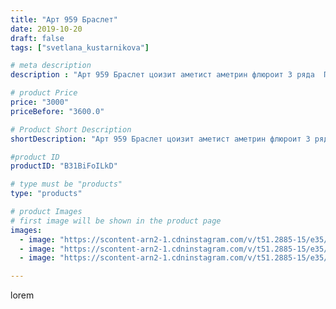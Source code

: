 ```yaml
---
title: "Арт 959 Браслет"
date: 2019-10-20
draft: false
tags: ["svetlana_kustarnikova"]

# meta description
description : "Арт 959 Браслет цоизит аметист аметрин флюроит 3 ряда  ПРОДАНО"

# product Price
price: "3000"
priceBefore: "3600.0"

# Product Short Description
shortDescription: "Арт 959 Браслет цоизит аметист аметрин флюроит 3 ряда  ПРОДАНО"

#product ID
productID: "B31BiFoILkD"

# type must be "products"
type: "products"

# product Images
# first image will be shown in the product page
images:
  - image: "https://scontent-arn2-1.cdninstagram.com/v/t51.2885-15/e35/75225537_145971723341295_5009920147225412630_n.jpg?se=7&tp=1&_nc_ht=scontent-arn2-1.cdninstagram.com&_nc_cat=103&_nc_ohc=AZeWhFqY3k4AX82PSnU&oh=301259eed7d94aaf61b89ce968d53431&oe=606C6409&ig_cache_key=MjE1ODYzODMyNTIyNTg3NTc5Mg%3D%3D.2"
  - image: "https://scontent-arn2-1.cdninstagram.com/v/t51.2885-15/e35/70806005_142287347164738_6400102147970965565_n.jpg?se=8&tp=1&_nc_ht=scontent-arn2-1.cdninstagram.com&_nc_cat=110&_nc_ohc=m8Dd686BVMwAX8fQ-Va&oh=d310ec52c48de1af75a00120fb214a72&oe=606C5C97&ig_cache_key=MjE1ODYzODMyNTI0MjU0NzU4NQ%3D%3D.2"
  - image: "https://scontent-arn2-1.cdninstagram.com/v/t51.2885-15/e35/72099987_951233735220247_989356818403027554_n.jpg?se=8&tp=1&_nc_ht=scontent-arn2-1.cdninstagram.com&_nc_cat=107&_nc_ohc=gov90BJfvRQAX_BBUOJ&oh=c45fdb1e0ba25c643a5007cd51f85b1f&oe=6069CC6A&ig_cache_key=MjE1ODYzODMyNTI0MjYyMzM4Ng%3D%3D.2"

---
```

lorem
